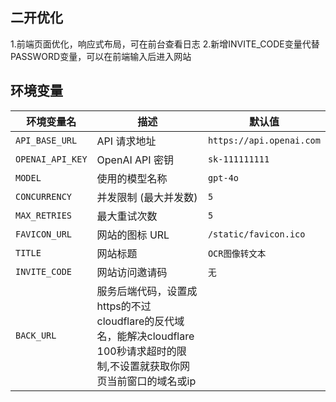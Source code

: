 ## 二开优化

1.前端页面优化，响应式布局，可在前台查看日志
2.新增INVITE_CODE变量代替PASSWORD变量，可以在前端输入后进入网站

## 环境变量

| 环境变量名         | 描述                           | 默认值                         |
|--------------------|--------------------------------|--------------------------------|
| `API_BASE_URL`     | API 请求地址                   | `https://api.openai.com`      |
| `OPENAI_API_KEY`   | OpenAI API 密钥                | `sk-111111111`                |
| `MODEL`            | 使用的模型名称                 | `gpt-4o`                      |
| `CONCURRENCY`      | 并发限制 (最大并发数)          | `5`                           |
| `MAX_RETRIES`      | 最大重试次数                   | `5`                           |
| `FAVICON_URL`      | 网站的图标 URL                 | `/static/favicon.ico`         |
| `TITLE`            | 网站标题                       | `OCR图像转文本`              |
| `INVITE_CODE`      | 网站访问邀请码                 | `无`                          |
| `BACK_URL`         | 服务后端代码，设置成https的不过cloudflare的反代域名，能解决cloudflare 100秒请求超时的限制,不设置就获取你网页当前窗口的域名或ip| |
